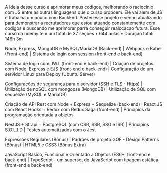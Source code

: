 A ideia desse curso e aprimorar meus codigos, melhorando o raciocinio com JS entre as outras linguagens que o curso propoem.
Ele vai alem de JS e trabalha um pouco com BackEnd.
Postei esse projeto e venho atualizando para demonstrar a recrutadores que estou atuando constantemente com codigos e buscando me aprimorar parra conseguir realocacao futura.
Esse curso da udemy tem um total de 37 seções • 644 aulas • Duração total: 146h 3m


 

Node, Express, MongoDB e MySQL/MariaDB (Back-end)               |   Webpack e Babel (Front-end)                                          |   Sistema de login com session (front-end e back-end) 

Sistema de login com JWT (front-end e back-end)                 |   Criação de projetos com Node, Express e EJS (front-end e back-end)   |   Configuração de um servidor Linux para Deploy (Ubuntu Server) 

Configurações de segurança para o servidor (SSH e TLS - Https)  |   Utilização de noSQL com mongoose (MongoDB)                           |   Utilização de SQL com sequelize (MySQL e MariaDB) 

Criação de API Rest com Node + Express + Sequelize (back-end)   |   React JS com React Hooks + Redux com Redux Saga (front-end)          |   Princípios da programação orientada a objetos 

NestJS + Strapi + PostgreSQL (com CSR, SSR, SSG e ISR)          |   Princípios S.O.L.I.D                                                 |   Testes automatizados com o Jest 

Expressões Regulares (Bônus)                                    |   Padrões de projeto GOF - Design Patterns (Bônus)                     |   HTML5 e CSS3 (Bônus Extra) 

   JavaScript Básico, Funcional e Orientado a Objetos (ES6+, front-end e back-end)     |       TypeScript - um superset do JavaScript com tipagem estática (front-end e back-end)
